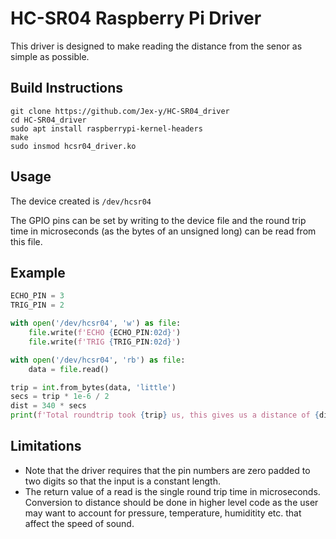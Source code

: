 # HC-SR04 Raspberry Pi Driver
This driver is designed to make reading the distance from the senor as simple as possible.

## Build Instructions

```
git clone https://github.com/Jex-y/HC-SR04_driver
cd HC-SR04_driver
sudo apt install raspberrypi-kernel-headers
make
sudo insmod hcsr04_driver.ko
```

## Usage

The device created is `/dev/hcsr04`

The GPIO pins can be set by writing to the device file and the round trip time in microseconds (as the bytes of an unsigned long) can be read from this file.

## Example

```python
ECHO_PIN = 3
TRIG_PIN = 2

with open('/dev/hcsr04', 'w') as file:
    file.write(f'ECHO {ECHO_PIN:02d}')
    file.write(f'TRIG {TRIG_PIN:02d}')

with open('/dev/hcsr04', 'rb') as file:
    data = file.read()

trip = int.from_bytes(data, 'little')
secs = trip * 1e-6 / 2
dist = 340 * secs
print(f'Total roundtrip took {trip} us, this gives us a distance of {dist * 100:.2f} cm')
```

## Limitations
- Note that the driver requires that the pin numbers are zero padded to two digits so that the input is a constant length.
- The return value of a read is the single round trip time in microseconds. Conversion to distance should be done in higher level code as the user may want to account for pressure, temperature, humiditity etc. that affect the speed of sound.
